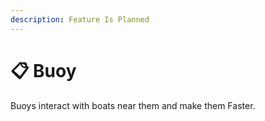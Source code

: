 ```yaml
---
description: Feature Is Planned
---
```


# 📋 Buoy

Buoys interact with boats near them and make them Faster.
